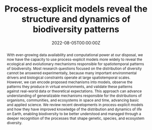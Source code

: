 ---
title: 'Process-explicit models reveal the structure and dynamics of biodiversity patterns'

# Authors
# If you created a profile for a user (e.g. the default `admin` user), write the username (folder name) here
# and it will be replaced with their full name and linked to their profile.
authors:
  - admin
  - Robert K. Colwell
  - Carsten Rahbek
  - Damien A. Fordham

date: '2022-08-05T00:00:00Z'
doi: '10.1126/sciadv.abj2271'

# Schedule page publish date (NOT publication's date).
publishDate: '2023-04-17T00:00:00Z'

# Publication type.
# Legend: 0 = Uncategorized; 1 = Conference paper; 2 = Journal article;
# 3 = Preprint / Working Paper; 4 = Report; 5 = Book; 6 = Book section;
# 7 = Thesis; 8 = Patent
publication_types: ['2']

# Publication name and optional abbreviated publication name.
publication: "*Science Advances*"

abstract: With ever-growing data availability and computational power at our disposal, we now have the capacity to use process-explicit models more widely to reveal the ecological and evolutionary mechanisms responsible for spatiotemporal patterns of biodiversity. Most research questions focused on the distribution of diversity cannot be answered experimentally, because many important environmental drivers and biological constraints operate at large spatiotemporal scales. However, we can encode proposed mechanisms into models, observe the patterns they produce in virtual environments, and validate these patterns against real-world data or theoretical expectations. This approach can advance understanding of generalizable mechanisms responsible for the distributions of organisms, communities, and ecosystems in space and time, advancing basic and applied science. We review recent developments in process-explicit models and how they have improved knowledge of the distribution and dynamics of life on Earth, enabling biodiversity to be better understood and managed through a deeper recognition of the processes that shape genetic, species, and ecosystem diversity.

tags: [process-explicit models, macroecology, review]

# Display this page in the Featured widget?
featured: true

# Custom links (uncomment lines below)
links:
- name: Models guide
  url: https://figshare.com/articles/figure/Dichotomous_key_of_process-explicit_models_of_biodiversity/19441655

url_pdf: 'https://www.science.org/doi/reader/10.1126/sciadv.abj2271'
url_code: ''
url_dataset: 'https://www.science.org/doi/suppl/10.1126/sciadv.abj2271/suppl_file/sciadv.abj2271_data_s1.zip'
url_poster: ''
url_project: ''
url_slides: ''
url_source: ''
url_video: ''

# Featured image
# To use, add an image named `featured.jpg/png` to your page's folder.
image:
  caption: 'The five ecological processes in process-explicit models.'
  focal_point: ''
  preview_only: false

# Associated Projects (optional).
#   Associate this publication with one or more of your projects.
#   Simply enter your project's folder or file name without extension.
#   E.g. `internal-project` references `content/project/internal-project/index.md`.
#   Otherwise, set `projects: []`.
projects: []

# Slides (optional).
#   Associate this publication with Markdown slides.
#   Simply enter your slide deck's filename without extension.
#   E.g. `slides: "example"` references `content/slides/example/index.md`.
#   Otherwise, set `slides: ""`.
slides: ""
---